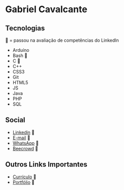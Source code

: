 # Gabriel Cavalcante

## Tecnologias
🥇 = passou na avaliação de competências do LinkedIn
* Arduíno
* Bash 🥇
* C 🥇
* C++
* CSS3
* Git
* HTML5
* JS
* Java
* PHP
* SQL

## Social
* [Linkedin](https://www.linkedin.com/in/gabriel-cavalcante-225076242) :link:
* [E-mail](mailto:gabriel.lcifba@gmail.com) :link:
* [WhatsApp](http://wa.me/5574981343313) :link:
* [Beecrowd](https://www.beecrowd.com.br/judge/pt/profile/853225) :link:

## Outros Links Importantes
* [Currículo](https://zolppy.github.io/downloads) :link:
* [Portfólio](https://zolppy.github.io/portfolio) :link:
